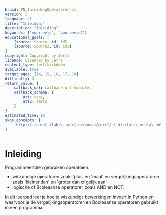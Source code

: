 ```yaml
---
hruid: PN_InleidingOperatoren-v1
version: 3
language: nl
title: "Inleiding"
description: "Inleiding"
keywords: ["voorbeeld", "voorbeeld2"]
educational_goals: [
    {source: Source, id: id}, 
    {source: Source2, id: id2}
]
copyright: Copyright by Jerro
licence: Licenced by Jerro
content_type: text/markdown
available: true
target_ages: [14, 15, 16, 17, 18]
difficulty: 3
return_value: {
    callback_url: callback-url-example,
    callback_schema: {
        att: test,
        att2: test2
    }
}
estimated_time: 10
skos_concepts: [
    'http://ilearn\.ilabt\.imec\.be/vocab/curr1/s\-digitale\-media\-en\-toepassingen'
]
---
```


# Inleiding

Programmeertalen gebruiken operatoren:
* wiskundige operatoren zoals 'plus' en 'maal' en vergelijkingsoperatoren zoals 'kleiner dan' en 'groter dan of gelijk aan'
* logische of Booleaanse operatoren zoals AND en NOT.

In dit leerpad leer je hoe je wiskundige bewerkingen invoert in Python en waarvoor je de vergelijkingsoperatoren en Booleaanse operatoren gebruikt in een programma.
